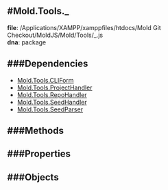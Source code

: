 
#Mold.Tools._
---------------------------------------

__file__: /Applications/XAMPP/xamppfiles/htdocs/Mold Git Checkout/MoldJS/Mold/Tools/_.js  
__dna__: package  


	






###Dependencies
--------------

* [Mold.Tools.CLIForm](../../Mold/Tools/CLIForm.md) 
* [Mold.Tools.ProjectHandler](../../Mold/Tools/ProjectHandler.md) 
* [Mold.Tools.RepoHandler](../../Mold/Tools/RepoHandler.md) 
* [Mold.Tools.SeedHandler](../../Mold/Tools/SeedHandler.md) 
* [Mold.Tools.SeedParser](../../Mold/Tools/SeedParser.md) 



   
###Methods
--------------
 

 
  
###Properties
-------------


 

###Objects
------------



		
